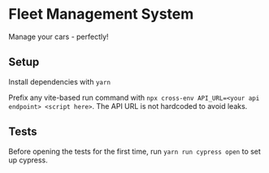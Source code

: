 # Fleet Management System

Manage your cars - perfectly!

## Setup

Install dependencies with `yarn`

Prefix any vite-based run command with `npx cross-env API_URL=<your api endpoint> <script here>`. The API URL is not hardcoded to avoid leaks.

## Tests

Before opening the tests for the first time, run `yarn run cypress open` to set up cypress.
